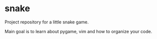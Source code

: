 # snake

Project repository for a little snake game.

Main goal is to learn about pygame, vim and how to organize your code.



